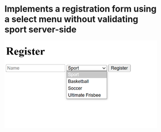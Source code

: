 # Implements a registration form using a select menu without validating sport server-side

![alt text](sport1.png)
